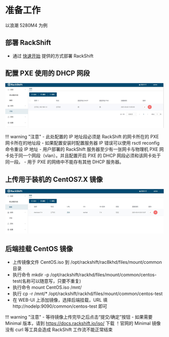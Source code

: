 # 准备工作
  以浪潮 5280M4 为例

## 部署 RackShift
- 通过 [快速开始](quick_start.md) 提供的方式部署 RackShift

## 配置 PXE 使用的 DHCP 网段
![runnob](./static/wizard/subnet.jpg) 

!!! warning "注意"
    - 此处配置的 IP 地址段必须是 RackShift 的网卡所在的 PXE 网卡所在的地址段
    - 如果配置安装时配置服务器 IP 错误可以使用 rsctl reconfig 命令重设 IP 地址
    - 用户部署的 RackShift 服务器至少有一张网卡与物理机 PXE 网卡处于同一个网段（vlan）。并且配置开启 PXE 的 DHCP 网段必须和该网卡处于同一段。
    - 用于 PXE 的网络中不能存有其他 DHCP 服务器。
      
        
## 上传用于装机的 CentOS7.X 镜像
![runnob](./static/wizard/image.jpg)

## 后端挂载 CentOS 镜像
- 上传镜像文件 CentOS.iso 到 /opt/rackshift/rac8khd/files/mount/common 目录
- 执行命令 mkdir -p /opt/rackshift/rackhd/files/mount/common/centos-test(名称可以随意写，只要不重复)
- 执行命令 mount CentOS.iso /mnt/
- 执行 cp -r /mnt/* /opt/rackshift/rackhd/files/mount/common/centos-test
- 在 WEB-UI 上添加镜像，选择后端挂载，URL 填 http://nodeIp:9090/common/centos-test 即可

!!! warning "注意"
    - 等待镜像上传完毕之后点击“提交/确定”按钮
    - 如果需要 Minimal 版本，请到 https://docs.rackshift.io/iso/ 下载 ！官网的 Minimal 镜像没有 curl 等工具会造成 RackShift 工作流不能正常结束

